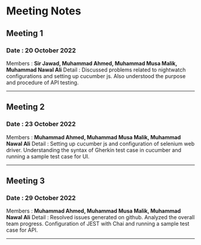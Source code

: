 # Meeting Notes
## Meeting 1
### Date  : 20 October 2022
Members : **Sir Jawad, Muhammad Ahmed, Muhammad Musa Malik, Muhammad Nawal Ali**
Detail : Discussed problems related to nightwatch configurations and setting up cucumber js. Also understood the purpose and procedure of API testing.
- - - -
## Meeting 2
### Date : 23 October 2022
Members : **Muhammad Ahmed, Muhammad Musa Malik, Muhammad Nawal Ali**
Detail : Setting up cucumber js and configuration of selenium web driver. Understanding the syntax of Gherkin test case in cucumber and running a sample test case for UI.
- - - -
## Meeting 3
### Date : 29 October 2022

Members : **Muhammad Ahmed, Muhammad Musa Malik, Muhammad Nawal Ali**
Detail : Resolved issues generated on github. Analyzed the overall team progress. Configuration of JEST with Chai and running a sample test case for API.
- - - -
